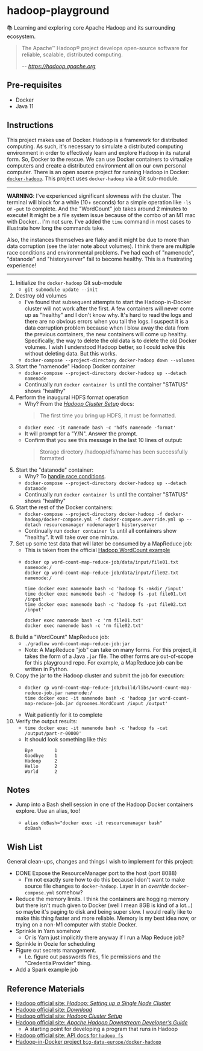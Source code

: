 # hadoop-playground

📚 Learning and exploring core Apache Hadoop and its surrounding ecosystem.

> The Apache™ Hadoop® project develops open-source software for reliable, scalable, distributed computing.
>
>  -- <cite>https://hadoop.apache.org</cite>

## Pre-requisites

* Docker
* Java 11

## Instructions

This project makes use of Docker. Hadoop is a framework for distributed computing. As such, it's necessary to simulate
a distributed computing environment in order to effectively learn and explore Hadoop in its natural form. So, Docker to
the rescue. We can use Docker containers to virtualize computers and create a distributed environment all on our own
personal computer. There is an open source project for running Hadoop in Docker: [`docker-hadoop`](https://github.com/big-data-europe/docker-hadoop).
This project uses `docker-hadoop` via a Git sub-module.

---
**WARNING**: I've experienced significant slowness with the cluster. The terminal will block for a while (10+ seconds)
for a simple operation like `-ls` or `-put` to complete. And the "WordCount" job takes around 2 minutes to execute!
It might be a file system issue because of the combo of an M1 mac with Docker... I'm not sure. I've added the `time`
command in most cases to illustrate how long the commands take.

Also, the instances themselves are flaky and it might be due to more than data corruption (see the later note about volumes).
I think there are multiple race conditions and environmental problems. I've had each of "namenode", "datanode" and "historyserver"
fail to become healthy. This is a frustrating experience!

---

1. Initialize the `docker-hadoop` Git sub-module
   * `git submodule update --init`
1. Destroy old volumes
   * I've found that subsequent attempts to start the Hadoop-in-Docker cluster will not work after the first. A few containers
     will never come up as "healthy" and I don't know why. It's hard to read the logs and there are no obvious errors when
     you tail the logs. I suspect it is a data corruption problem because when I blow away the data from the previous containers,
     the new containers will come up healthy. Specifically, the way to delete the old data is to delete the old Docker volumes.
     I wish I understood Hadoop better, so I could solve this without deleting data. But this works.
   * `docker-compose --project-directory docker-hadoop down --volumes`
1. Start the "namenode" Hadoop Docker container
   * `docker-compose --project-directory docker-hadoop up --detach namenode`
   * Continually run `docker container ls` until the container "STATUS" shows "healthy"
1. Perform the inaugural HDFS format operation
   * Why? From the [*Hadoop Cluster Setup*](https://hadoop.apache.org/docs/stable/hadoop-project-dist/hadoop-common/ClusterSetup.html) docs:
     > The first time you bring up HDFS, it must be formatted.
   * `docker exec -it namenode bash -c 'hdfs namenode -format'`
   * It will prompt for a "Y/N". Answer the prompt.
   * Confirm that you see this message in the last 10 lines of output:
     > Storage directory /hadoop/dfs/name has been successfully formatted
1. Start the "datanode" container:
   * Why? To [handle race conditions](https://github.com/big-data-europe/docker-hadoop/issues/3).
   * `docker-compose --project-directory docker-hadoop up --detach datanode`
   * Continually run `docker container ls` until the container "STATUS" shows "healthy"
1. Start the rest of the Docker containers:
   * `docker-compose --project-directory docker-hadoop -f docker-hadoop/docker-compose.yml -f docker-compose.override.yml up --detach resourcemanager nodemanager1 historyserver`
   * Continually run `docker container ls` until all containers show "healthy". It will take over one minute.
1. Set up some test data that will later be consumed by a MapReduce job:
   * This is taken from the official [Hadoop WordCount example](https://hadoop.apache.org/docs/current/hadoop-mapreduce-client/hadoop-mapreduce-client-core/MapReduceTutorial.html#Example:_WordCount_v1.0)
   * ```
     docker cp word-count-map-reduce-job/data/input/file01.txt namenode:/
     docker cp word-count-map-reduce-job/data/input/file02.txt namenode:/
     
     time docker exec namenode bash -c 'hadoop fs -mkdir /input'
     time docker exec namenode bash -c 'hadoop fs -put file01.txt /input'
     time docker exec namenode bash -c 'hadoop fs -put file02.txt /input'
     
     docker exec namenode bash -c 'rm file01.txt'
     docker exec namenode bash -c 'rm file02.txt'
     ```
1. Build a "WordCount" MapReduce job:
   * `./gradlew word-count-map-reduce-job:jar`
   * Note: A MapReduce "job" can take on many forms. For this project, it takes the form of a Java `.jar` file. The other
     forms are out-of-scope for this playground repo. For example, a MapReduce job can be written in Python.
1. Copy the jar to the Hadoop cluster and submit the job for execution:
   * ```
     docker cp word-count-map-reduce-job/build/libs/word-count-map-reduce-job.jar namenode:/
     time docker exec -it namenode bash -c 'hadoop jar word-count-map-reduce-job.jar dgroomes.WordCount /input /output'
     ```
   * Wait patiently for it to complete
1. Verify the output results:
   * `time docker exec -it namenode bash -c 'hadoop fs -cat /output/part-r-00000'`
   * It should look something like this:
     ```
     Bye        1
     Goodbye    1
     Hadoop     2
     Hello      2
     World      2
     ```

## Notes

* Jump into a Bash shell session in one of the Hadoop Docker containers explore. Use an alias, too!
    * ```
      alias doBash="docker exec -it resourcemanager bash"
      doBash
      ```
## Wish List

General clean-ups, changes and things I wish to implement for this project:

* DONE Expose the ResourceManager port to the host (port 8088)
  * I'm not exactly sure how to do this because I don't want to make source file changes to `docker-hadoop`. Layer in an
    *override* `docker-compose.yml` somehow?
* Reduce the memory limits. I think the containers are hogging memory but there isn't much given to Docker (well I mean 8GB
  is kind of a lot...) so maybe it's paging to disk and being super slow. I would really like to make this thing faster
  and more reliable. Memory is my best idea now, or trying on a non-M1 computer with stable Docker.
* Sprinkle in Yarn somehow
  * Or is Yarn just implicitly there anyway if I run a Map Reduce job?
* Sprinkle in Oozie for scheduling
* Figure out secrets management.
  * I.e. figure out passwords files, file permissions and the "CredentialProvider" thing.
* Add a Spark example job
    
## Reference Materials

* [Hadoop official site: *Hadoop: Setting up a Single Node Cluster*](https://hadoop.apache.org/docs/stable/hadoop-project-dist/hadoop-common/SingleCluster.html)
* [Hadoop official site: *Download*](https://hadoop.apache.org/releases.html)
* [Hadoop official site: *Hadoop Cluster Setup*](https://hadoop.apache.org/docs/stable/hadoop-project-dist/hadoop-common/ClusterSetup.html)
* [Hadoop official site: *Apache Hadoop Downstream Developer’s Guide*](https://hadoop.apache.org/docs/current/hadoop-project-dist/hadoop-common/DownstreamDev.html)
  * A starting point for developing a program that runs in Hadoop
* [Hadoop official site: API docs for `hadoop fs`](https://hadoop.apache.org/docs/current/hadoop-project-dist/hadoop-common/FileSystemShell.html)
* [Hadoop-in-Docker project `big-data-europe/docker-hadoop`](https://github.com/big-data-europe/docker-hadoop)
